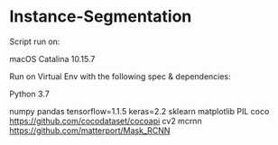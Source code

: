 # Instance-Segmentation

Script run on:

macOS Catalina 10.15.7

Run on Virtual Env with the following spec & dependencies:

Python 3.7

numpy
pandas
tensorflow=1.1.5
keras=2.2
sklearn
matplotlib
PIL
coco https://github.com/cocodataset/cocoapi
cv2
mcrnn https://github.com/matterport/Mask_RCNN

